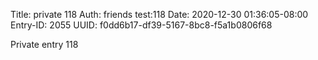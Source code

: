 Title: private 118
Auth: friends test:118
Date: 2020-12-30 01:36:05-08:00
Entry-ID: 2055
UUID: f0dd6b17-df39-5167-8bc8-f5a1b0806f68

Private entry 118